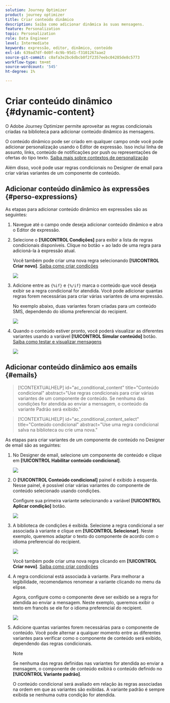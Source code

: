 ```yaml
---
solution: Journey Optimizer
product: journey optimizer
title: Criar conteúdo dinâmico
description: Saiba como adicionar dinâmica às suas mensagens.
feature: Personalization
topic: Personalization
role: Data Engineer
level: Intermediate
keywords: expressão, editor, dinâmico, conteúdo
exl-id: 639ad7df-0d0f-4c9b-95d1-f3101267aae2
source-git-commit: c0afa3e2bc6dbcb0f2f2357eebc04285de8c5773
workflow-type: tm+mt
source-wordcount: '545'
ht-degree: 1%

---
```


# Criar conteúdo dinâmico {#dynamic-content}

O Adobe Journey Optimizer permite aproveitar as regras condicionais criadas na biblioteca para adicionar conteúdo dinâmico às mensagens.

O conteúdo dinâmico pode ser criado em qualquer campo onde você pode adicionar personalização usando o Editor de expressão. Isso inclui linha de assunto, links, conteúdo de notificações por push ou representações de ofertas do tipo texto. [Saiba mais sobre contextos de personalização](personalization-contexts.md)

Além disso, você pode usar regras condicionais no Designer de email para criar várias variantes de um componente de conteúdo.

## Adicionar conteúdo dinâmico às expressões {#perso-expressions}

As etapas para adicionar conteúdo dinâmico em expressões são as seguintes:

1. Navegue até o campo onde deseja adicionar conteúdo dinâmico e abra o Editor de expressão.

1. Selecione o **[!UICONTROL Condições]** para exibir a lista de regras condicionais disponíveis. Clique no botão + ao lado de uma regra para adicioná-la à expressão atual.

   Você também pode criar uma nova regra selecionando **[!UICONTROL Criar novo]**. [Saiba como criar condições](create-conditions.md)

   ![](assets/conditions-expression.png)

1. Adicione entre as `{%if}` e `{%/if}` marca o conteúdo que você deseja exibir se a regra condicional for atendida. Você pode adicionar quantas regras forem necessárias para criar várias variantes de uma expressão.

   No exemplo abaixo, duas variantes foram criadas para um conteúdo SMS, dependendo do idioma preferencial do recipient.

   ![](assets/conditions-language-sample.png)

1. Quando o conteúdo estiver pronto, você poderá visualizar as diferentes variantes usando a variável **[!UICONTROL Simular conteúdo]** botão. [Saiba como testar e visualizar mensagens](../email/preview.md)

   ![](assets/conditions-preview.png)

## Adicionar conteúdo dinâmico aos emails {#emails}

>[!CONTEXTUALHELP]
>id="ac_conditional_content"
>title="Conteúdo condicional"
>abstract="Use regras condicionais para criar várias variantes de um componente de conteúdo. Se nenhuma das condições for atendida ao enviar a mensagem, o conteúdo da variante Padrão será exibido."

>[!CONTEXTUALHELP]
>id="ac_conditional_content_select"
>title="Conteúdo condicional"
>abstract="Use uma regra condicional salva na biblioteca ou crie uma nova."

As etapas para criar variantes de um componente de conteúdo no Designer de email são as seguintes:

1. No Designer de email, selecione um componente de conteúdo e clique em **[!UICONTROL Habilitar conteúdo condicional]**.

   ![](assets/conditions-enable-conditional.png)

1. O **[!UICONTROL Conteúdo condicional]** painel é exibido à esquerda. Nesse painel, é possível criar várias variantes do componente de conteúdo selecionado usando condições.

   Configure sua primeira variante selecionando a variável **[!UICONTROL Aplicar condição]** botão.

   ![](assets/conditions-apply.png)

1. A biblioteca de condições é exibida. Selecione a regra condicional a ser associada à variante e clique em **[!UICONTROL Selecionar]**. Neste exemplo, queremos adaptar o texto do componente de acordo com o idioma preferencial do recipient.

   ![](assets/conditions-select.png)

   Você também pode criar uma nova regra clicando em **[!UICONTROL Criar novo]**. [Saiba como criar condições](create-conditions.md)

1. A regra condicional está associada à variante. Para melhorar a legibilidade, recomendamos renomear a variante clicando no menu da elipse.

   Agora, configure como o componente deve ser exibido se a regra for atendida ao enviar a mensagem. Neste exemplo, queremos exibir o texto em francês se ele for o idioma preferencial do recipient.

   ![](assets/conditions-design.png)

1. Adicione quantas variantes forem necessárias para o componente de conteúdo. Você pode alternar a qualquer momento entre as diferentes variantes para verificar como o componente de conteúdo será exibido, dependendo das regras condicionais.

   >[!NOTE]
   >Se nenhuma das regras definidas nas variantes for atendida ao enviar a mensagem, o componente de conteúdo exibirá o conteúdo definido no **[!UICONTROL Variante padrão]**.
   >
   >O conteúdo condicional será avaliado em relação às regras associadas na ordem em que as variantes são exibidas. A variante padrão é sempre exibida se nenhuma outra condição for atendida.
